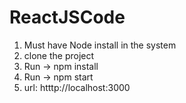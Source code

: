 # ReactJSCode

1. Must have Node install in the system
2. clone the project
3. Run -> npm install
4. Run -> npm start
5. url: htttp://localhost:3000
